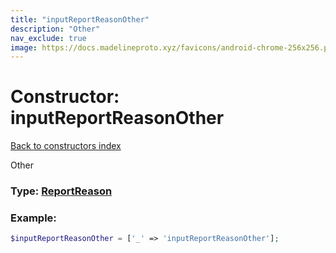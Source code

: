 ```yaml
---
title: "inputReportReasonOther"
description: "Other"
nav_exclude: true
image: https://docs.madelineproto.xyz/favicons/android-chrome-256x256.png
---
```

# Constructor: inputReportReasonOther  
[Back to constructors index](index.md)



Other




### Type: [ReportReason](../types/ReportReason.md)


### Example:

```php
$inputReportReasonOther = ['_' => 'inputReportReasonOther'];
```  
